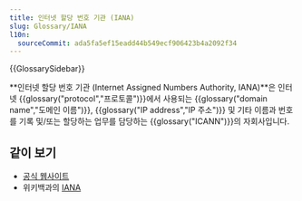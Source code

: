 ```yaml
---
title: 인터넷 할당 번호 기관 (IANA)
slug: Glossary/IANA
l10n:
  sourceCommit: ada5fa5ef15eadd44b549ecf906423b4a2092f34
---
```


{{GlossarySidebar}}

**인터넷 할당 번호 기관 (Internet Assigned Numbers Authority, IANA)**은 인터넷 {{glossary("protocol","프로토콜")}}에서 사용되는 {{glossary("domain name","도메인 이름")}}, {{glossary("IP address","IP 주소")}} 및 기타 이름과 번호를 기록 및/또는 할당하는 업무를 담당하는 {{glossary("ICANN")}}의 자회사입니다.

## 같이 보기

- [공식 웹사이트](https://www.iana.org/)
- 위키백과의 [IANA](https://en.wikipedia.org/wiki/Internet_Assigned_Numbers_Authority)
